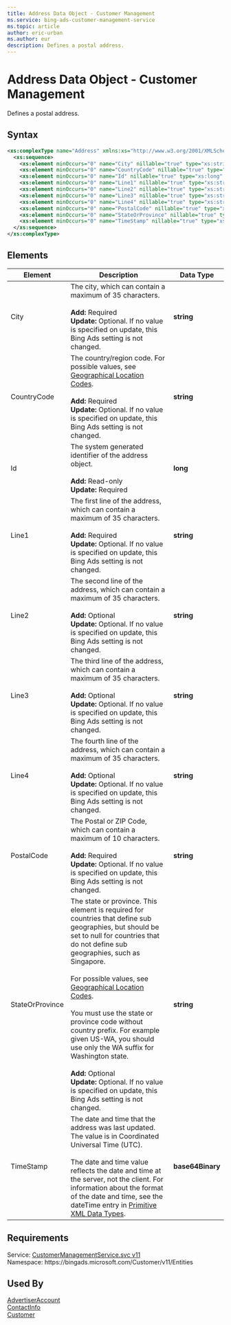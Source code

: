 ```yaml
---
title: Address Data Object - Customer Management
ms.service: bing-ads-customer-management-service
ms.topic: article
author: eric-urban
ms.author: eur
description: Defines a postal address.
---
```

# Address Data Object - Customer Management
Defines a postal address.

## Syntax
```xml
<xs:complexType name="Address" xmlns:xs="http://www.w3.org/2001/XMLSchema">
  <xs:sequence>
    <xs:element minOccurs="0" name="City" nillable="true" type="xs:string" />
    <xs:element minOccurs="0" name="CountryCode" nillable="true" type="xs:string" />
    <xs:element minOccurs="0" name="Id" nillable="true" type="xs:long" />
    <xs:element minOccurs="0" name="Line1" nillable="true" type="xs:string" />
    <xs:element minOccurs="0" name="Line2" nillable="true" type="xs:string" />
    <xs:element minOccurs="0" name="Line3" nillable="true" type="xs:string" />
    <xs:element minOccurs="0" name="Line4" nillable="true" type="xs:string" />
    <xs:element minOccurs="0" name="PostalCode" nillable="true" type="xs:string" />
    <xs:element minOccurs="0" name="StateOrProvince" nillable="true" type="xs:string" />
    <xs:element minOccurs="0" name="TimeStamp" nillable="true" type="xs:base64Binary" />
  </xs:sequence>
</xs:complexType>
```

## <a name="elements"></a>Elements


|Element|Description|Data Type|
|-----------|---------------|-------------|
|<a name="city"></a>City|The city, which can contain a maximum of 35 characters.<br/><br/>**Add:** Required<br/>**Update:** Optional. If no value is specified on update, this Bing Ads setting is not changed.|**string**|
|<a name="countrycode"></a>CountryCode|The country/region code. For possible values, see [Geographical Location Codes](../guides/geographical-location-codes.md).<br/><br/>**Add:** Required<br/>**Update:** Optional. If no value is specified on update, this Bing Ads setting is not changed.|**string**|
|<a name="id"></a>Id|The system generated identifier of the address object.<br/><br/>**Add:** Read-only<br/>**Update:** Required|**long**|
|<a name="line1"></a>Line1|The first line of the address, which can contain a maximum of 35 characters.<br/><br/>**Add:** Required<br/>**Update:** Optional. If no value is specified on update, this Bing Ads setting is not changed.|**string**|
|<a name="line2"></a>Line2|The second line of the address, which can contain a maximum of 35 characters.<br/><br/>**Add:** Optional<br/>**Update:** Optional. If no value is specified on update, this Bing Ads setting is not changed.|**string**|
|<a name="line3"></a>Line3|The third line of the address, which can contain a maximum of 35 characters.<br/><br/>**Add:** Optional<br/>**Update:** Optional. If no value is specified on update, this Bing Ads setting is not changed.|**string**|
|<a name="line4"></a>Line4|The fourth line of the address, which can contain a maximum of 35 characters.<br/><br/>**Add:** Optional<br/>**Update:** Optional. If no value is specified on update, this Bing Ads setting is not changed.|**string**|
|<a name="postalcode"></a>PostalCode|The Postal or ZIP Code, which can contain a maximum of 10 characters.<br/><br/>**Add:** Required<br/>**Update:** Optional. If no value is specified on update, this Bing Ads setting is not changed.|**string**|
|<a name="stateorprovince"></a>StateOrProvince|The state or province. This element is required for countries that define sub geographies, but should be set to null for countries that do not define sub geographies, such as Singapore.<br /><br />For possible values, see [Geographical Location Codes](../guides/geographical-location-codes.md).<br /><br /> You must use the state or province code without country prefix. For example given US-WA, you should use only the WA suffix for Washington state.<br/><br/>**Add:** Optional<br/>**Update:** Optional. If no value is specified on update, this Bing Ads setting is not changed.|**string**|
|<a name="timestamp"></a>TimeStamp|The date and time that the address was last updated. The value is in Coordinated Universal Time (UTC).<br/><br/> The date and time value reflects the date and time at the server, not the client. For information about the format of the date and time, see the dateTime entry in [Primitive XML Data Types](https://go.microsoft.com/fwlink/?linkid=859198).|**base64Binary**|

## Requirements
Service: [CustomerManagementService.svc v11](https://clientcenter.api.bingads.microsoft.com/Api/CustomerManagement/v11/CustomerManagementService.svc)  
Namespace: https\://bingads.microsoft.com/Customer/v11/Entities  

## Used By
[AdvertiserAccount](advertiseraccount.md)  
[ContactInfo](contactinfo.md)  
[Customer](customer.md)  
